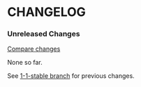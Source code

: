 # CHANGELOG

### Unreleased Changes

[Compare changes](https://github.com/codevise/pageflow-timeline-page/compare/1-1-stable...master)

None so far.

See
[1-1-stable branch](https://github.com/codevise/pageflow-timeline-page/blob/1-1-stable/CHANGELOG.md)
for previous changes.
